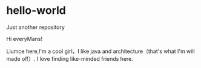 # hello-world
Just another repository

Hi everyMans!

Liumce here,I'm a cool girl，I like java and architecture（that's what I'm will made of!）.
I love finding like-minded friends here.


